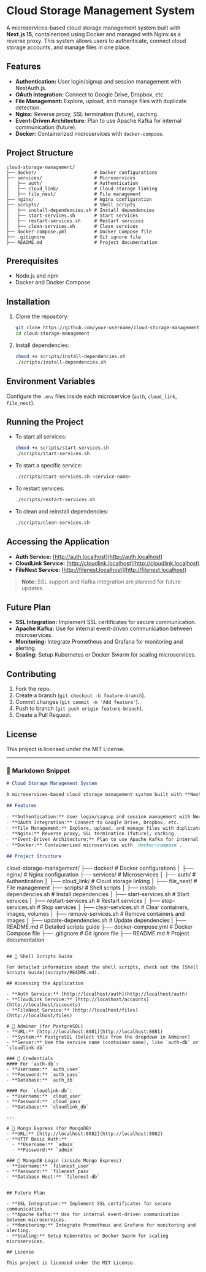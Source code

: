 # Cloud Storage Management System

A microservices-based cloud storage management system built with **Next.js 15**, containerized using Docker and managed with Nginx as a reverse proxy. This system allows users to authenticate, connect cloud storage accounts, and manage files in one place.

## Features

- **Authentication:** User login/signup and session management with NextAuth.js.
- **OAuth Integration:** Connect to Google Drive, Dropbox, etc.
- **File Management:** Explore, upload, and manage files with duplicate detection.
- **Nginx:** Reverse proxy, SSL termination (future), caching.
- **Event-Driven Architecture:** Plan to use Apache Kafka for internal communication (future).
- **Docker:** Containerized microservices with `docker-compose`.

## Project Structure

```
cloud-storage-management/
├── docker/                     # Docker configurations
├── services/                   # Microservices
│   ├── auth/                   # Authentication
│   ├── cloud_link/             # Cloud storage linking
│   ├── file_nest/              # File management
├── nginx/                      # Nginx configuration
├── scripts/                    # Shell scripts
│   ├── install-dependencies.sh # Install dependencies
│   ├── start-services.sh       # Start services
│   ├── restart-services.sh     # Restart services
│   ├── clean-services.sh       # Clean services
├── docker-compose.yml          # Docker Compose file
├── .gitignore                  # Git ignore file
├── README.md                   # Project documentation
```

## Prerequisites

- Node.js and npm
- Docker and Docker Compose

## Installation

1. Clone the repository:

   ```bash
   git clone https://github.com/your-username/cloud-storage-management.git
   cd cloud-storage-management
   ```

2. Install dependencies:
   ```bash
   chmod +x scripts/install-dependencies.sh
   ./scripts/install-dependencies.sh
   ```

## Environment Variables

Configure the `.env` files inside each microservice (`auth`, `cloud_link`, `file_nest`).

## Running the Project

- To start all services:

  ```bash
  chmod +x scripts/start-services.sh
  ./scripts/start-services.sh
  ```

- To start a specific service:

  ```bash
  ./scripts/start-services.sh <service-name>
  ```

- To restart services:

  ```bash
  ./scripts/restart-services.sh
  ```

- To clean and reinstall dependencies:
  ```bash
  ./scripts/clean-services.sh
  ```

## Accessing the Application

- **Auth Service:** [http://auth.localhost](http://auth.localhost)
- **CloudLink Service:** [http://cloudlink.localhost](http://cloudlink.localhost)
- **FileNest Service:** [http://filenest.localhost](http://filenest.localhost)

> **Note:** SSL support and Kafka integration are planned for future updates.

## Future Plan

- **SSL Integration:** Implement SSL certificates for secure communication.
- **Apache Kafka:** Use for internal event-driven communication between microservices.
- **Monitoring:** Integrate Prometheus and Grafana for monitoring and alerting.
- **Scaling:** Setup Kubernetes or Docker Swarm for scaling microservices.

## Contributing

1. Fork the repo.
2. Create a branch (`git checkout -b feature-branch`).
3. Commit changes (`git commit -m 'Add feature'`).
4. Push to branch (`git push origin feature-branch`).
5. Create a Pull Request.

## License

This project is licensed under the MIT License.

---

### 📄 **Markdown Snippet**

```markdown
# Cloud Storage Management System

A microservices-based cloud storage management system built with **Next.js 13+** and **Node.js Express**, containerized using Docker and managed with Nginx as a reverse proxy. This system allows users to authenticate, connect cloud storage accounts, and manage files in one place.

## Features

- **Authentication:** User login/signup and session management with NextAuth.js.
- **OAuth Integration:** Connect to Google Drive, Dropbox, etc.
- **File Management:** Explore, upload, and manage files with duplicate detection.
- **Nginx:** Reverse proxy, SSL termination (future), caching.
- **Event-Driven Architecture:** Plan to use Apache Kafka for internal communication (future).
- **Docker:** Containerized microservices with `docker-compose`.

## Project Structure
```

cloud-storage-management/
├── docker/ # Docker configurations
│ ├── nginx/ # Nginx configuration
├── services/ # Microservices
│ ├── auth/ # Authentication
│ ├── cloud_link/ # Cloud storage linking
│ ├── file_nest/ # File management
├── scripts/ # Shell scripts
│ ├── install-dependencies.sh # Install dependencies
│ ├── start-services.sh # Start services
│ ├── restart-services.sh # Restart services
│ ├── stop-services.sh # Stop services
│ ├── clear-services.sh # Clear containers, images, volumes
│ ├── remove-services.sh # Remove containers and images
│ ├── update-dependencies.sh # Update dependencies
| ├── README.md # Detailed scripts guide
├── docker-compose.yml # Docker Compose file
├── .gitignore # Git ignore file
├── README.md # Project documentation

```

## 📜 Shell Scripts Guide

For detailed information about the shell scripts, check out the [Shell Scripts Guide](scripts/README.md).

## Accessing the Application

- **Auth Service:** [http://localhost/auth](http://localhost/auth)
- **CloudLink Service:** [http://localhost/accounts](http://localhost/accounts)
- **FileNest Service:** [http://localhost/files](http://localhost/files)

# 🚀 Adminer (for PostgreSQL)
- **URL:** [http://localhost:8081](http://localhost:8081)
- **System:** PostgreSQL (Select this from the dropdown in Adminer)
- **Server:** Use the service name (container name), like `auth-db` or `cloudlink-db`

### 🔑 Credentials
#### For `auth-db`:
- **Username:** `auth_user`
- **Password:** `auth_pass`
- **Database:** `auth_db`

#### For `cloudlink-db`:
- **Username:** `cloud_user`
- **Password:** `cloud_pass`
- **Database:** `cloudlink_db`

---

# 🚀 Mongo Express (for MongoDB)
- **URL:** [http://localhost:8082](http://localhost:8082)
- **HTTP Basic Auth:**
  - **Username:** `admin`
  - **Password:** `admin`

### 🔑 MongoDB Login (inside Mongo Express)
- **Username:** `filenest_user`
- **Password:** `filenest_pass`
- **Database Host:** `filenest-db`


## Future Plan

- **SSL Integration:** Implement SSL certificates for secure communication.
- **Apache Kafka:** Use for internal event-driven communication between microservices.
- **Monitoring:** Integrate Prometheus and Grafana for monitoring and alerting.
- **Scaling:** Setup Kubernetes or Docker Swarm for scaling microservices.

## License

This project is licensed under the MIT License.
```
